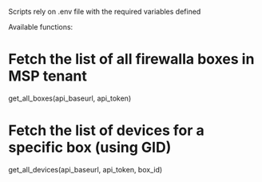 Scripts rely on .env file with the required variables defined


Available functions:

# Fetch the list of all firewalla boxes in MSP tenant
get_all_boxes(api_baseurl, api_token)

# Fetch the list of devices for a specific box (using GID)
get_all_devices(api_baseurl, api_token, box_id)
